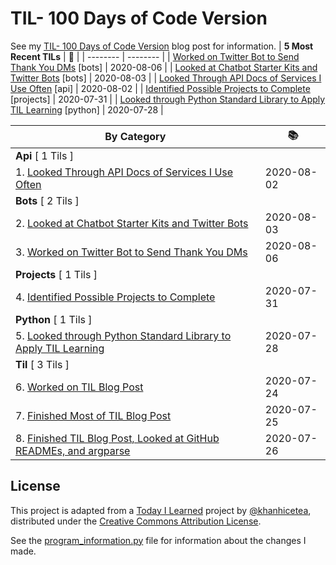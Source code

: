 # TIL- 100 Days of Code Version

See my [TIL- 100 Days of Code Version](https://github.com/KatherineMichel/portfolio/blob/master/regular-blog-posts/til-100-days-of-code-version.md) blog post for information.
| **5 Most Recent TILs** | :tada: |
| -------- | -------- |
| [Worked on Twitter Bot to Send Thank You DMs](bots/worked-on-a-twitter-bot-to-send-thank-you-dms.md) [bots] | 2020-08-06 |
| [Looked at Chatbot Starter Kits and Twitter Bots](bots/looked-at-chatbot-starter-kits-and-twitter-bots.md) [bots] | 2020-08-03 |
| [Looked Through API Docs of Services I Use Often](api/looking-through-api-docs-of-services-i-use-often.md) [api] | 2020-08-02 |
| [Identified Possible Projects to Complete](projects/identified-possible-projects-to-complete.md) [projects] | 2020-07-31 |
| [Looked through Python Standard Library to Apply TIL Learning](python/looked-through-python-standard-library-to-apply-til-learning.md) [python] | 2020-07-28 |

| **By Category** | :books: |
| -------- | -------- |
| **Api** [ 1 Tils ] | |
| 1. [Looked Through API Docs of Services I Use Often](api/looking-through-api-docs-of-services-i-use-often.md) | 2020-08-02 |
| **Bots** [ 2 Tils ] | |
| 2. [Looked at Chatbot Starter Kits and Twitter Bots](bots/looked-at-chatbot-starter-kits-and-twitter-bots.md) | 2020-08-03 |
| 3. [Worked on Twitter Bot to Send Thank You DMs](bots/worked-on-a-twitter-bot-to-send-thank-you-dms.md) | 2020-08-06 |
| **Projects** [ 1 Tils ] | |
| 4. [Identified Possible Projects to Complete](projects/identified-possible-projects-to-complete.md) | 2020-07-31 |
| **Python** [ 1 Tils ] | |
| 5. [Looked through Python Standard Library to Apply TIL Learning](python/looked-through-python-standard-library-to-apply-til-learning.md) | 2020-07-28 |
| **Til** [ 3 Tils ] | |
| 6. [Worked on TIL Blog Post](til/worked-on-til-blog-post.md) | 2020-07-24 |
| 7. [Finished Most of TIL Blog Post](til/finished-most-of-til-blog-post.md) | 2020-07-25 |
| 8. [Finished TIL Blog Post, Looked at GitHub READMEs, and argparse](til/finished-til-blog-post-looked-at-github-readmes-and-argparse.md) | 2020-07-26 |


## License

This project is adapted from a [Today I Learned](https://github.com/khanhicetea/today-i-learned/) project by [@khanhicetea](https://github.com/khanhicetea), distributed under the [Creative Commons Attribution License](http://creativecommons.org/licenses/by/3.0/). 

See the [program_information.py](program_information.py) file for information about the changes I made.

